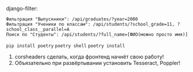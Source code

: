 

django-filter: 

    Фильтрация "Выпускники": /api/graduates/?year=2000 
    Фильтрация "Ученики по классам": /api/students/?school_grade=11, ?school_class__parallel=А
    Поиск по "Студенты": /api/students/?full_name=[ФИО(можно просто имя)]

`pip install poetry`
`poetry shell`
`poetry install`   


1) corsheaders сделать, когда фронтенд начнёт свою работу!
2) Объязательно при развёртывании установить Tesseract, Poppler!
